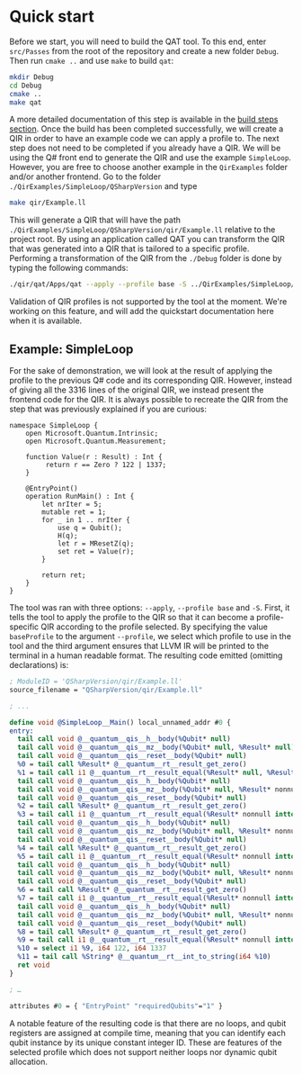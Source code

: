 # Quick start

Before we start, you will need to build the QAT tool. To this end, enter
`src/Passes` from the root of the repository and create a new folder `Debug`.
Then run `cmake ..` and use `make` to build `qat`:

```sh
mkdir Debug
cd Debug
cmake ..
make qat
```

A more detailed documentation of this step is available in the
[build steps section](./BuildingLibrary.md). Once the build has been completed
successfully, we will create a QIR in order to have an example code we can apply
a profile to. The next step does not need to be completed if you already have a
QIR. We will be using the Q# front end to generate the QIR and use the example
`SimpleLoop`. However, you are free to choose another example in the
`QirExamples` folder and/or another frontend. Go to the folder
`./QirExamples/SimpleLoop/QSharpVersion` and type

```sh
make qir/Example.ll
```

This will generate a QIR that will have the path
`./QirExamples/SimpleLoop/QSharpVersion/qir/Example.ll` relative to the project
root. By using an application called QAT you can transform the QIR that was
generated into a QIR that is tailored to a specific profile. Performing a
transformation of the QIR from the `./Debug` folder is done by typing the
following commands:

```sh
./qir/qat/Apps/qat --apply --profile base -S ../QirExamples/SimpleLoop/QSharpVersion/qir/Example.ll
```

Validation of QIR profiles is not supported by the tool at the moment. We're
working on this feature, and will add the quickstart documentation here when it
is available.

## Example: SimpleLoop

For the sake of demonstration, we will look at the result of applying the
profile to the previous Q# code and its corresponding QIR. However, instead of
giving all the 3316 lines of the original QIR, we instead present the frontend
code for the QIR. It is always possible to recreate the QIR from the step that
was previously explained if you are curious:

```qsharp
namespace SimpleLoop {
    open Microsoft.Quantum.Intrinsic;
    open Microsoft.Quantum.Measurement;

    function Value(r : Result) : Int {
         return r == Zero ? 122 | 1337;
    }

    @EntryPoint()
    operation RunMain() : Int {
        let nrIter = 5;
        mutable ret = 1;
        for _ in 1 .. nrIter {
            use q = Qubit();
            H(q);
            let r = MResetZ(q);
            set ret = Value(r);
        }

        return ret;
    }
}
```

The tool was ran with three options: `--apply`, `--profile base` and `-S`.
First, it tells the tool to apply the profile to the QIR so that it can become a
profile-specific QIR according to the profile selected. By specifying the value
`baseProfile` to the argument `--profile`, we select which profile to use in the
tool and the third argument ensures that LLVM IR will be printed to the terminal
in a human readable format. The resulting code emitted (omitting declarations)
is:

```llvm
; ModuleID = 'QSharpVersion/qir/Example.ll'
source_filename = "QSharpVersion/qir/Example.ll"

; ...

define void @SimpleLoop__Main() local_unnamed_addr #0 {
entry:
  tail call void @__quantum__qis__h__body(%Qubit* null)
  tail call void @__quantum__qis__mz__body(%Qubit* null, %Result* null)
  tail call void @__quantum__qis__reset__body(%Qubit* null)
  %0 = tail call %Result* @__quantum__rt__result_get_zero()
  %1 = tail call i1 @__quantum__rt__result_equal(%Result* null, %Result* %0)
  tail call void @__quantum__qis__h__body(%Qubit* null)
  tail call void @__quantum__qis__mz__body(%Qubit* null, %Result* nonnull inttoptr (i64 1 to %Result*))
  tail call void @__quantum__qis__reset__body(%Qubit* null)
  %2 = tail call %Result* @__quantum__rt__result_get_zero()
  %3 = tail call i1 @__quantum__rt__result_equal(%Result* nonnull inttoptr (i64 1 to %Result*), %Result* %2)
  tail call void @__quantum__qis__h__body(%Qubit* null)
  tail call void @__quantum__qis__mz__body(%Qubit* null, %Result* nonnull inttoptr (i64 2 to %Result*))
  tail call void @__quantum__qis__reset__body(%Qubit* null)
  %4 = tail call %Result* @__quantum__rt__result_get_zero()
  %5 = tail call i1 @__quantum__rt__result_equal(%Result* nonnull inttoptr (i64 2 to %Result*), %Result* %4)
  tail call void @__quantum__qis__h__body(%Qubit* null)
  tail call void @__quantum__qis__mz__body(%Qubit* null, %Result* nonnull inttoptr (i64 3 to %Result*))
  tail call void @__quantum__qis__reset__body(%Qubit* null)
  %6 = tail call %Result* @__quantum__rt__result_get_zero()
  %7 = tail call i1 @__quantum__rt__result_equal(%Result* nonnull inttoptr (i64 3 to %Result*), %Result* %6)
  tail call void @__quantum__qis__h__body(%Qubit* null)
  tail call void @__quantum__qis__mz__body(%Qubit* null, %Result* nonnull inttoptr (i64 4 to %Result*))
  tail call void @__quantum__qis__reset__body(%Qubit* null)
  %8 = tail call %Result* @__quantum__rt__result_get_zero()
  %9 = tail call i1 @__quantum__rt__result_equal(%Result* nonnull inttoptr (i64 4 to %Result*), %Result* %8)
  %10 = select i1 %9, i64 122, i64 1337
  %11 = tail call %String* @__quantum__rt__int_to_string(i64 %10)
  ret void
}

; …

attributes #0 = { "EntryPoint" "requiredQubits"="1" }
```

A notable feature of the resulting code is that there are no loops, and qubit
registers are assigned at compile time, meaning that you can identify each qubit
instance by its unique constant integer ID. These are features of the selected
profile which does not support neither loops nor dynamic qubit allocation.
